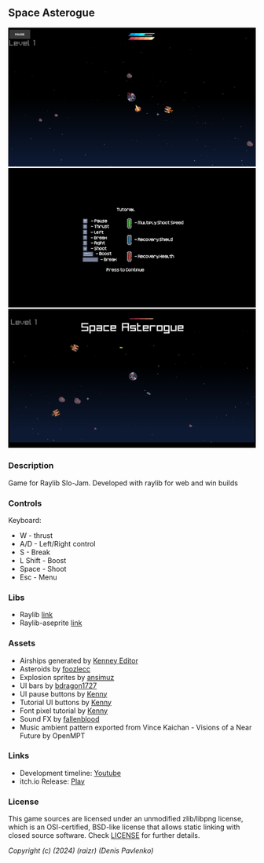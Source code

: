 
## Space Asterogue

![(Space Asterogue)](screenshots/1.png "Space Asterogue")
![(Space Asterogue)](screenshots/2.png "Space Asterogue")
![(Space Asterogue)](screenshots/3.png "Space Asterogue")

### Description
 Game for Raylib Slo-Jam. Developed with raylib for web and win builds

### Controls
Keyboard:
 - W - thrust
 - A/D - Left/Right control
 - S - Break
 - L Shift - Boost
 - Space - Shoot
 - Esc - Menu
### Libs
 - Raylib [link](https://github.com/raysan5/raylib)
 - Raylib-aseprite [link](https://github.com/RobLoach/raylib-aseprite)

### Assets
 - Airships generated by [Kenney Editor](https://kenney.itch.io/ship-mixer)
 - Asteroids by [foozlecc](https://foozlecc.itch.io/void-environment-pack)
 - Explosion sprites by [ansimuz](https://ansimuz.itch.io/warped-explosion-pack-3)
 - UI bars by [bdragon1727](https://bdragon1727.itch.io/basic-pixel-health-bar-and-scroll-bar)
 - UI pause buttons by [Kenny](https://www.kenney.nl/assets/onscreen-controls)
 - Tutorial UI buttons by [Kenny](https://www.kenney.nl/assets/input-prompts-pixel-16)
 - Font pixel tutorial by [Kenny](https://www.kenney.nl/assets/kenney-fonts)
 - Sound FX by [fallenblood](https://fallenblood.itch.io/50-sfx)
 - Music ambient pattern exported from Vince Kaichan - Visions of a Near Future by OpenMPT

### Links
 - Development timeline: [Youtube](https://youtu.be/xtAKaI6ylKw)
 - itch.io Release: [Play](https://raizr.itch.io/space-asterogue)

### License
This game sources are licensed under an unmodified zlib/libpng license, which is an OSI-certified, BSD-like license that allows static linking with closed source software. Check [LICENSE](LICENSE) for further details.

*Copyright (c) (2024) (raizr) (Denis Pavlenko)*
